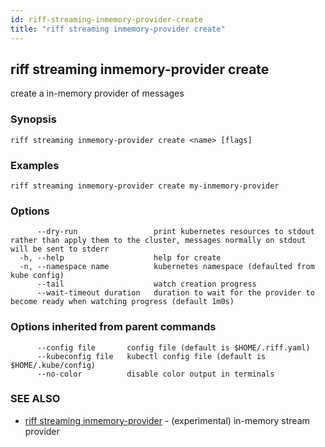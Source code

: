 ```yaml
---
id: riff-streaming-inmemory-provider-create
title: "riff streaming inmemory-provider create"
---
```

## riff streaming inmemory-provider create

create a in-memory provider of messages

### Synopsis

<todo>

```
riff streaming inmemory-provider create <name> [flags]
```

### Examples

```
riff streaming inmemory-provider create my-inmemory-provider
```

### Options

```
      --dry-run                 print kubernetes resources to stdout rather than apply them to the cluster, messages normally on stdout will be sent to stderr
  -h, --help                    help for create
  -n, --namespace name          kubernetes namespace (defaulted from kube config)
      --tail                    watch creation progress
      --wait-timeout duration   duration to wait for the provider to become ready when watching progress (default 1m0s)
```

### Options inherited from parent commands

```
      --config file       config file (default is $HOME/.riff.yaml)
      --kubeconfig file   kubectl config file (default is $HOME/.kube/config)
      --no-color          disable color output in terminals
```

### SEE ALSO

* [riff streaming inmemory-provider](riff_streaming_inmemory-provider.md)	 - (experimental) in-memory stream provider

